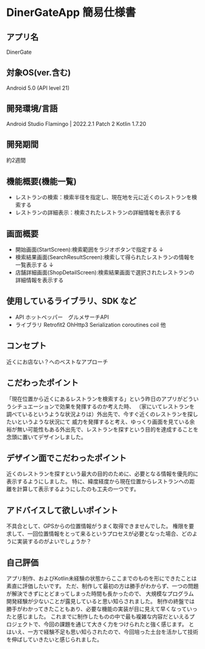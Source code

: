 # DinerGateApp 簡易仕様書

## アプリ名
DinerGate

## 対象OS(ver.含む)
Android 5.0 (API level 21)

## 開発環境/言語
Android Studio Flamingo | 2022.2.1 Patch 2
Kotlin 1.7.20

## 開発期間
約2週間

## 機能概要(機能一覧)
- レストランの検索：検索半径を指定し、現在地を元に近くのレストランを検索する
- レストランの詳細表示：検索されたレストランの詳細情報を表示する

## 画面概要
- 開始画面(StartScreen):検索範囲をラジオボタンで指定する
↓
- 検索結果画面(SearchResultScreen):検索して得られたレストランの情報を一覧表示する
↓
- 店舗詳細画面(ShopDetailScreen):検索結果画面で選択されたレストランの詳細情報を表示する

## 使用しているライブラリ、SDK など
- API 
ホットペッパー　グルメサーチAPI
- ライブラリ
Retrofit2
OhHttp3 
Serialization
coroutines
coil
他

## コンセプト
近くにお店ない？へのベストなアプローチ

## こだわったポイント
「現在位置から近くにあるレストランを検索する」という昨日のアプリがどういうシチュエーションで効果を発揮するのか考えた時、
（家にいてレストランを調べているというような状況よりは）外出先で、今すぐ近くのレストランを探したいというような状況にて
威力を発揮すると考え、ゆっくり画面を見ている余裕が無い可能性もある外出先で、レストランを探すという目的を達成することを
念頭に置いてデザインしました。

## デザイン面でこだわったポイント
近くのレストランを探すという最大の目的のために、必要となる情報を優先的に表示するようにしました。
特に、緯度経度から現在位置からレストランへの距離を計算して表示するようにしたのも工夫の一つです。

## アドバイスして欲しいポイント
不具合として、GPSからの位置情報がうまく取得できませんでした。
権限を要求して、一回位置情報をとって来るというプロセスが必要となった場合、どのように実装するのがよいでしょうか？

## 自己評価
アプリ制作、およびKotlin未経験の状態からここまでのものを形にできたことは素直に評価したいです。
ただ、制作して最初の方は勝手がわからず、一つの問題が解決できずにとどまってしまった時間も長かったので、
大規模なプログラム開発経験が少ないことが露見していると思い知らされました。
制作の終盤では勝手がわかってきたこともあり、必要な機能の実装が目に見えて早くなっていったと感じました。
これまでに制作したものの中で最も複雑な内容だといえるプロジェクトで、今回の課題を通じて大きく力をつけられたと強く感じます。
とはいえ、一方で経験不足も思い知らされたので、今回培った土台を活かして技術を伸ばしていきたいと感じられました。
